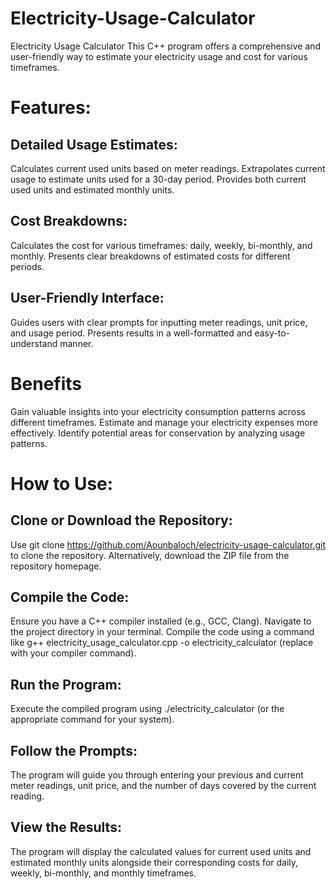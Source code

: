# Electricity-Usage-Calculator
Electricity Usage Calculator
This C++ program offers a comprehensive and user-friendly way to estimate your electricity usage and cost for various timeframes.

# Features:
## Detailed Usage Estimates:
Calculates current used units based on meter readings.
Extrapolates current usage to estimate units used for a 30-day period.
Provides both current used units and estimated monthly units.
## Cost Breakdowns:
Calculates the cost for various timeframes: daily, weekly, bi-monthly, and monthly.
Presents clear breakdowns of estimated costs for different periods.
## User-Friendly Interface:
Guides users with clear prompts for inputting meter readings, unit price, and usage period.
Presents results in a well-formatted and easy-to-understand manner.

# Benefits
Gain valuable insights into your electricity consumption patterns across different timeframes.
Estimate and manage your electricity expenses more effectively.
Identify potential areas for conservation by analyzing usage patterns.

# How to Use:
## Clone or Download the Repository:

Use git clone https://github.com/Aounbaloch/electricity-usage-calculator.git to clone the repository.
Alternatively, download the ZIP file from the repository homepage.
## Compile the Code:

Ensure you have a C++ compiler installed (e.g., GCC, Clang).
Navigate to the project directory in your terminal.
Compile the code using a command like g++ electricity_usage_calculator.cpp -o electricity_calculator (replace with your compiler command).
## Run the Program:

Execute the compiled program using ./electricity_calculator (or the appropriate command for your system).
## Follow the Prompts:

The program will guide you through entering your previous and current meter readings, unit price, and the number of days covered by the current reading.
## View the Results:

The program will display the calculated values for current used units and estimated monthly units alongside their corresponding costs for daily, weekly, bi-monthly, and monthly timeframes.
